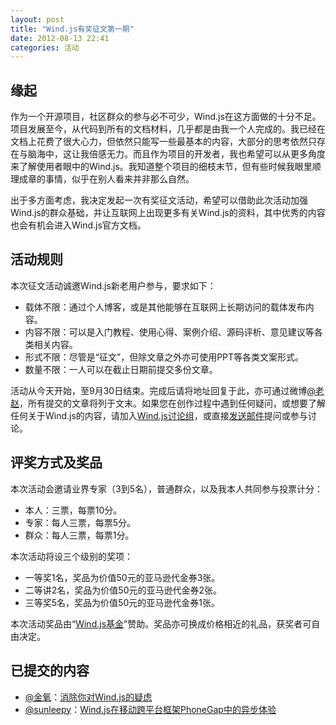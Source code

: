 ```yaml
---
layout: post
title: "Wind.js有奖征文第一期"
date: 2012-08-13 22:41
categories: 活动
---
```


## 缘起

作为一个开源项目，社区群众的参与必不可少，Wind.js在这方面做的十分不足。项目发展至今，从代码到所有的文档材料，几乎都是由我一个人完成的。我已经在文档上花费了很大心力，但依然只能写一些最基本的内容，大部分的思考依然只存在与脑海中，这让我倍感无力。而且作为项目的开发者，我也希望可以从更多角度来了解使用者眼中的Wind.js。我知道整个项目的细枝末节，但有些时候我眼里顺理成章的事情，似乎在别人看来并非那么自然。

出于多方面考虑，我决定发起一次有奖征文活动，希望可以借助此次活动加强Wind.js的群众基础，并让互联网上出现更多有关Wind.js的资料，其中优秀的内容也会有机会进入Wind.js官方文档。

<!-- more -->

## 活动规则

本次征文活动诚邀Wind.js新老用户参与，要求如下：

* 载体不限：通过个人博客，或是其他能够在互联网上长期访问的载体发布内容。
* 内容不限：可以是入门教程、使用心得、案例介绍、源码评析、意见建议等各类相关内容。
* 形式不限：尽管是“征文”，但除文章之外亦可使用PPT等各类文案形式。
* 数量不限：一人可以在截止日期前提交多份文章。

活动从今天开始，至9月30日结束。完成后请将地址回复于此，亦可通过微博[@老赵](http://weibo.com/jeffz/)，所有提交的文章将列于文末。如果您在创作过程中遇到任何疑问，或想要了解任何关于Wind.js的内容，请加入[Wind.js讨论组](https://groups.google.com/d/forum/windjs)，或直接[发送邮件](mailto:windjs@googlegroups.com)提问或参与讨论。

## 评奖方式及奖品

本次活动会邀请业界专家（3到5名），普通群众，以及我本人共同参与投票计分：

* 本人：三票，每票10分。
* 专家：每人三票，每票5分。
* 群众：每人三票，每票1分。

本次活动将设三个级别的奖项：

* 一等奖1名，奖品为价值50元的亚马逊代金券3张。
* 二等讲2名，奖品为价值50元的亚马逊代金券2张。
* 三等奖5名，奖品为价值50元的亚马逊代金券1张。

本次活动奖品由“[Wind.js基金]({{root_url}}/fund/)”赞助。奖品亦可换成价格相近的礼品，获奖者可自由决定。

## 已提交的内容

* [@金氧](http://weibo.com/lambsand)：[消除你对Wind.js的疑虑](http://jinyang.mynah.org/article/dispel-your-windjs%27s-doubts.html)
* [@sunleepy](http://weibo.com/sunleepy)：[Wind.js在移动跨平台框架PhoneGap中的异步体验](http://www.cnblogs.com/liping13599168/archive/2012/09/02/windjs-phonegap.html)